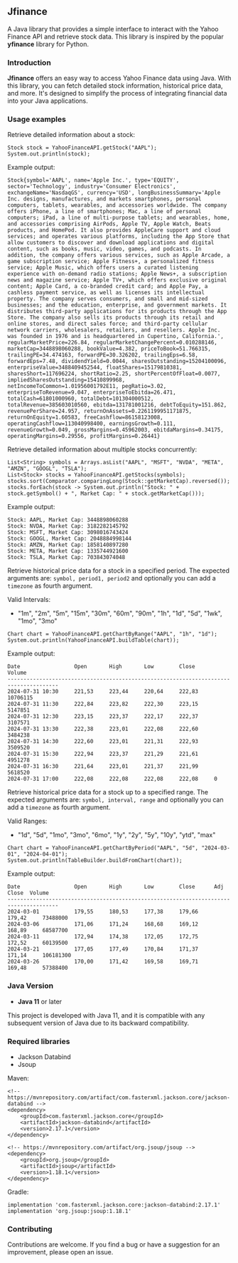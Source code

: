 ## Jfinance

A Java library that provides a simple interface to interact with the Yahoo Finance API and retrieve stock data. This library is inspired by the popular **yfinance** library for Python.


### Introduction

**Jfinance** offers an easy way to access Yahoo Finance data using Java. With this library, you can fetch detailed stock information, historical price data, and more. It's designed to simplify the process of integrating financial data into your Java applications.

### Usage examples

Retrieve detailed information about a stock:

```
Stock stock = YahooFinanceAPI.getStock("AAPL");
System.out.println(stock);
```
Example output:
```
Stock{symbol='AAPL', name='Apple Inc.', type='EQUITY', sector='Technology', industry='Consumer Electronics', exchangeName='NasdaqGS', currency='USD', longBusinessSummary='Apple Inc. designs, manufactures, and markets smartphones, personal computers, tablets, wearables, and accessories worldwide. The company offers iPhone, a line of smartphones; Mac, a line of personal computers; iPad, a line of multi-purpose tablets; and wearables, home, and accessories comprising AirPods, Apple TV, Apple Watch, Beats products, and HomePod. It also provides AppleCare support and cloud services; and operates various platforms, including the App Store that allow customers to discover and download applications and digital content, such as books, music, video, games, and podcasts. In addition, the company offers various services, such as Apple Arcade, a game subscription service; Apple Fitness+, a personalized fitness service; Apple Music, which offers users a curated listening experience with on-demand radio stations; Apple News+, a subscription news and magazine service; Apple TV+, which offers exclusive original content; Apple Card, a co-branded credit card; and Apple Pay, a cashless payment service, as well as licenses its intellectual property. The company serves consumers, and small and mid-sized businesses; and the education, enterprise, and government markets. It distributes third-party applications for its products through the App Store. The company also sells its products through its retail and online stores, and direct sales force; and third-party cellular network carriers, wholesalers, retailers, and resellers. Apple Inc. was founded in 1976 and is headquartered in Cupertino, California.', regularMarketPrice=226.84, regularMarketChangePercent=0.010288146, marketCap=3448898060288, bookValue=4.382, priceToBook=51.766315, trailingPE=34.474163, forwardPE=30.326202, trailingEps=6.58, forwardEps=7.48, dividendYield=0.0044, sharesOutstanding=15204100096, enterpriseValue=3488409452544, floatShares=15179810381, sharesShort=117696224, shortRatio=2.25, shortPercentOfFloat=0.0077, impliedSharesOutstanding=15410899968, netIncomeToCommon=1.01956001792E11, pegRatio=3.02, enterpriseToRevenue=9.047, enterpriseToEbitda=26.471, totalCash=61801000960, totalDebt=101304000512, totalRevenue=385603010560, ebitda=131781001216, debtToEquity=151.862, revenuePerShare=24.957, returnOnAssets=0.2261199951171875, returnOnEquity=1.60583, freeCashflow=86158123008, operatingCashflow=113040998400, earningsGrowth=0.111, revenueGrowth=0.049, grossMargins=0.45962003, ebitdaMargins=0.34175, operatingMargins=0.29556, profitMargins=0.26441}
```

Retrieve detailed information about multiple stocks concurrently:

```
List<String> symbols = Arrays.asList("AAPL", "MSFT", "NVDA", "META", "AMZN", "GOOGL", "TSLA");
List<Stock> stocks = YahooFinanceAPI.getStocks(symbols);
stocks.sort(Comparator.comparingLong(Stock::getMarketCap).reversed());
stocks.forEach(stock -> System.out.println("Stock: " + stock.getSymbol() + ", Market Cap: " + stock.getMarketCap()));
```
Example output:
```
Stock: AAPL, Market Cap: 3448898060288
Stock: NVDA, Market Cap: 3182282145792
Stock: MSFT, Market Cap: 3098016743424
Stock: GOOGL, Market Cap: 2048884998144
Stock: AMZN, Market Cap: 1858140897280
Stock: META, Market Cap: 1335744921600
Stock: TSLA, Market Cap: 703843074048
```

Retrieve historical price data for a stock in a specified period. The expected arguments are:
`symbol, period1, period2` and optionally you can add a `timezone` as fourth argument.

Valid Intervals:
- "1m", "2m", "5m", "15m", "30m", "60m", "90m", "1h", "1d", "5d", "1wk", "1mo", "3mo"

```
Chart chart = YahooFinanceAPI.getChartByRange("AAPL", "1h", "1d");
System.out.println(YahooFinanceAPI.buildTable(chart));
```
Example output:
```
Date                 Open       High       Low        Close      Volume    
--------------------------------------------------------------------------------------
2024-07-31 10:30     221,53     223,44     220,64     222,83     10706115  
2024-07-31 11:30     222,84     223,82     222,30     223,15     5147851   
2024-07-31 12:30     223,15     223,37     222,17     222,37     3107571   
2024-07-31 13:30     222,38     223,01     222,08     222,60     3484238   
2024-07-31 14:30     222,60     223,01     221,31     222,93     3509520   
2024-07-31 15:30     222,94     223,37     221,29     221,61     4951278   
2024-07-31 16:30     221,64     223,01     221,37     221,99     5618520   
2024-07-31 17:00     222,08     222,08     222,08     222,08     0         
```

Retrieve historical price data for a stock up to a specified range. The expected arguments are:
`symbol, interval, range` and optionally you can add a `timezone` as fourth argument.

Valid Ranges:
- "1d", "5d", "1mo", "3mo", "6mo", "1y", "2y", "5y", "10y", "ytd", "max"

```
Chart chart = YahooFinanceAPI.getChartByPeriod("AAPL", "5d", "2024-03-01", "2024-04-01");
System.out.println(TableBuilder.buildFromChart(chart));
```
Example output:
```
Date                 Open       High       Low        Close      Adj Close  Volume    
--------------------------------------------------------------------------------------
2024-03-01           179,55     180,53     177,38     179,66     179,42     73488000  
2024-03-06           171,06     171,24     168,68     169,12     168,89     68587700  
2024-03-11           172,94     174,38     172,05     172,75     172,52     60139500  
2024-03-21           177,05     177,49     170,84     171,37     171,14     106181300 
2024-03-26           170,00     171,42     169,58     169,71     169,48     57388400  
```


### Java Version

- **Java 11** or later

This project is developed with Java 11, and it is compatible with any subsequent version of Java due to its backward compatibility.


### Required libraries

- Jackson Databind
- Jsoup

Maven:
```
<!-- https://mvnrepository.com/artifact/com.fasterxml.jackson.core/jackson-databind -->
<dependency>
    <groupId>com.fasterxml.jackson.core</groupId>
    <artifactId>jackson-databind</artifactId>
    <version>2.17.1</version>
</dependency>

<!-- https://mvnrepository.com/artifact/org.jsoup/jsoup -->
<dependency>
    <groupId>org.jsoup</groupId>
    <artifactId>jsoup</artifactId>
    <version>1.18.1</version>
</dependency>
```
Gradle:
```
implementation 'com.fasterxml.jackson.core:jackson-databind:2.17.1'
implementation 'org.jsoup:jsoup:1.18.1'
```

### Contributing

Contributions are welcome. If you find a bug or have a suggestion for an improvement, please open an issue.